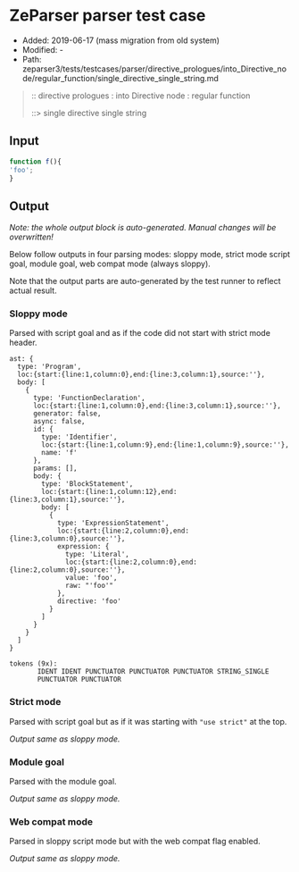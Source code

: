 # ZeParser parser test case

- Added: 2019-06-17 (mass migration from old system)
- Modified: -
- Path: zeparser3/tests/testcases/parser/directive_prologues/into_Directive_node/regular_function/single_directive_single_string.md

> :: directive prologues : into Directive node : regular function
>
> ::> single directive single string

## Input

`````js
function f(){
'foo';
}
`````

## Output

_Note: the whole output block is auto-generated. Manual changes will be overwritten!_

Below follow outputs in four parsing modes: sloppy mode, strict mode script goal, module goal, web compat mode (always sloppy).

Note that the output parts are auto-generated by the test runner to reflect actual result.

### Sloppy mode

Parsed with script goal and as if the code did not start with strict mode header.

`````
ast: {
  type: 'Program',
  loc:{start:{line:1,column:0},end:{line:3,column:1},source:''},
  body: [
    {
      type: 'FunctionDeclaration',
      loc:{start:{line:1,column:0},end:{line:3,column:1},source:''},
      generator: false,
      async: false,
      id: {
        type: 'Identifier',
        loc:{start:{line:1,column:9},end:{line:1,column:9},source:''},
        name: 'f'
      },
      params: [],
      body: {
        type: 'BlockStatement',
        loc:{start:{line:1,column:12},end:{line:3,column:1},source:''},
        body: [
          {
            type: 'ExpressionStatement',
            loc:{start:{line:2,column:0},end:{line:3,column:0},source:''},
            expression: {
              type: 'Literal',
              loc:{start:{line:2,column:0},end:{line:2,column:0},source:''},
              value: 'foo',
              raw: "'foo'"
            },
            directive: 'foo'
          }
        ]
      }
    }
  ]
}

tokens (9x):
       IDENT IDENT PUNCTUATOR PUNCTUATOR PUNCTUATOR STRING_SINGLE
       PUNCTUATOR PUNCTUATOR
`````

### Strict mode

Parsed with script goal but as if it was starting with `"use strict"` at the top.

_Output same as sloppy mode._

### Module goal

Parsed with the module goal.

_Output same as sloppy mode._

### Web compat mode

Parsed in sloppy script mode but with the web compat flag enabled.

_Output same as sloppy mode._
